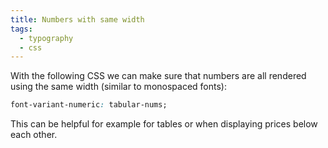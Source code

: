 ```yaml
---
title: Numbers with same width
tags:
  - typography
  - css
---
```


With the following CSS we can make sure that numbers are all rendered using the same width (similar to monospaced fonts):

```css
font-variant-numeric: tabular-nums;
```

This can be helpful for example for tables or when displaying prices below each other.
